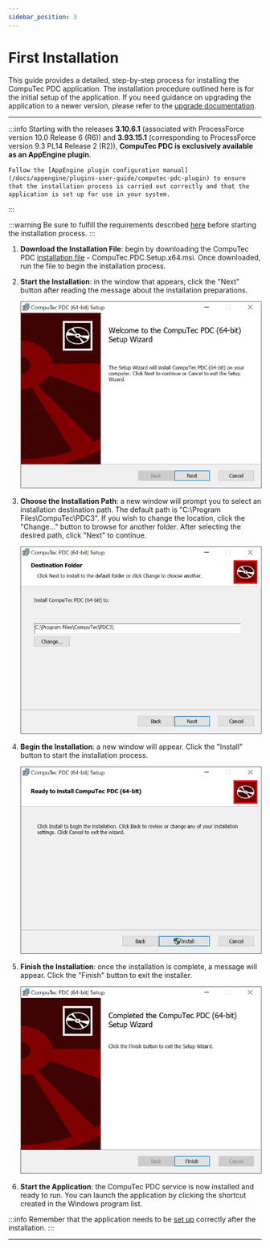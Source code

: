 ```yaml
---
sidebar_position: 3
---
```


# First Installation

This guide provides a detailed, step-by-step process for installing the CompuTec PDC application. The installation procedure outlined here is for the initial setup of the application. If you need guidance on upgrading the application to a newer version, please refer to the [upgrade documentation](./application-upgrade.md).

---

:::info
    Starting with the releases **3.10.6.1** (associated with ProcessForce version 10.0 Release 6 (R6)) and **3.93.15.1** (corresponding to ProcessForce version 9.3 PL14 Release 2 (R2)), **CompuTec PDC is exclusively available as an AppEngine plugin**.

    Follow the [AppEngine plugin configuration manual](/docs/appengine/plugins-user-guide/computec-pdc-plugin) to ensure that the installation process is carried out correctly and that the application is set up for use in your system.
:::

:::warning
    Be sure to fulfill the requirements described [here](./requirements.md) before starting the installation process.
:::

1. **Download the Installation File**: begin by downloading the CompuTec PDC [installation file](https://learn.computec.one/docs/appengine/releases/plugins/pdc/download) - CompuTec.PDC.Setup.x64.msi. Once downloaded, run the file to begin the installation process.
2. **Start the Installation**: in the window that appears, click the "Next" button after reading the message about the installation preparations.

    ![PDC nstallation](./media/first-installation/pdc-instalation.webp)
3. **Choose the Installation Path**: a new window will prompt you to select an installation destination path. The default path is "C:\Program Files\CompuTec\PDC3". If you wish to change the location, click the "Change..." button to browse for another folder. After selecting the desired path, click "Next" to continue.
  
    ![PDC Destination Folder](./media/first-installation/pdc-instalation-destination-folder.webp)
4. **Begin the Installation**: a new window will appear. Click the "Install" button to start the installation process.
  
    ![PDC Installation Ready](./media/first-installation/pdc-installation-ready.webp)
5. **Finish the Installation**: once the installation is complete, a message will appear. Click the "Finish" button to exit the installer.
  
    ![PDC Installation Finish](./media/first-installation/pdc-installation-finish.webp)
6. **Start the Application**: the CompuTec PDC service is now installed and ready to run. You can launch the application by clicking the shortcut created in the Windows program list.

:::info
    Remember that the application needs to be [set up](../setting-up-the-application/overview.md) correctly after the installation.
:::

---
